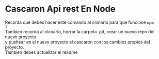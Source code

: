 # Cascaron Api rest En Node

Recorda que debes hacer este comando al clonarlo para que funcione ```npm i``` \
Tambien recorda al clonarlo, borrar la carpeta .git, crear un nuevo repo del nuevo proyecto \
y pushear en el nuevo proyecto el cascaron con los cambios propios del proyecto. \
Tambien debes actualizar el readme